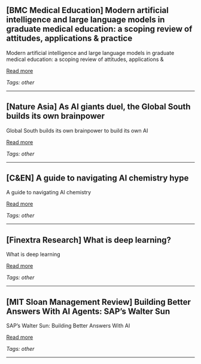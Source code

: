 ## [BMC Medical Education] Modern artificial intelligence and large language models in graduate medical education: a scoping review of attitudes, applications & practice

Modern artificial intelligence and large language models in graduate medical education: a scoping review of attitudes, applications &

[Read more](https://bmcmededuc.biomedcentral.com/articles/10.1186/s12909-025-07321-5)

_Tags: other_

---
## [Nature Asia] As AI giants duel, the Global South builds its own brainpower

Global South builds its own brainpower to build its own AI

[Read more](https://www.natureasia.com/en/nmiddleeast/article/10.1038/nmiddleeast.2025.65)

_Tags: other_

---
## [C&EN] A guide to navigating AI chemistry hype

A guide to navigating AI chemistry

[Read more](https://cen.acs.org/physical-chemistry/computational-chemistry/guide-navigating-AI-chemistry-hype/103/web/2025/05)

_Tags: other_

---
## [Finextra Research] What is deep learning?

What is deep learning

[Read more](https://www.finextra.com/the-long-read/1355/what-is-deep-learning)

_Tags: other_

---
## [MIT Sloan Management Review] Building Better Answers With AI Agents: SAP’s Walter Sun

SAP’s Walter Sun: Building Better Answers With AI

[Read more](https://sloanreview.mit.edu/audio/building-better-answers-with-ai-agents-saps-walter-sun/)

_Tags: other_

---
